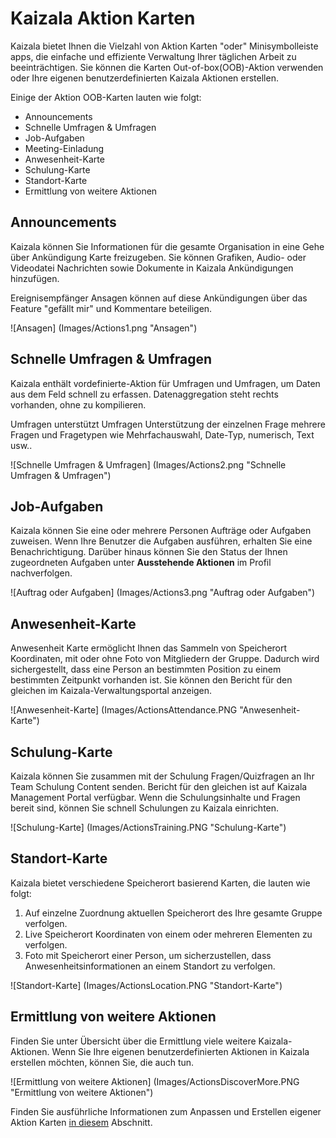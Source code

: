 # <a name="kaizala-action-cards"></a>Kaizala Aktion Karten

Kaizala bietet Ihnen die Vielzahl von Aktion Karten "oder" Minisymbolleiste apps, die einfache und effiziente Verwaltung Ihrer täglichen Arbeit zu beeinträchtigen. Sie können die Karten Out-of-box(OOB)-Aktion verwenden oder Ihre eigenen benutzerdefinierten Kaizala Aktionen erstellen.

Einige der Aktion OOB-Karten lauten wie folgt:
- Announcements
- Schnelle Umfragen & Umfragen
- Job-Aufgaben
- Meeting-Einladung
- Anwesenheit-Karte
- Schulung-Karte
- Standort-Karte
- Ermittlung von weitere Aktionen 

## <a name="announcements"></a>Announcements

Kaizala können Sie Informationen für die gesamte Organisation in eine Gehe über Ankündigung Karte freizugeben. Sie können Grafiken, Audio- oder Videodatei Nachrichten sowie Dokumente in Kaizala Ankündigungen hinzufügen.

Ereignisempfänger Ansagen können auf diese Ankündigungen über das Feature "gefällt mir" und Kommentare beteiligen.

![Ansagen] (Images/Actions1.png "Ansagen")

## <a name="quick-polls--surveys"></a>Schnelle Umfragen & Umfragen

Kaizala enthält vordefinierte-Aktion für Umfragen und Umfragen, um Daten aus dem Feld schnell zu erfassen. Datenaggregation steht rechts vorhanden, ohne zu kompilieren.<p>Umfragen unterstützt Umfragen Unterstützung der einzelnen Frage mehrere Fragen und Fragetypen wie Mehrfachauswahl, Date-Typ, numerisch, Text usw..

![Schnelle Umfragen & Umfragen] (Images/Actions2.png "Schnelle Umfragen & Umfragen")

## <a name="jobtasks"></a>Job-Aufgaben 
Kaizala können Sie eine oder mehrere Personen Aufträge oder Aufgaben zuweisen. Wenn Ihre Benutzer die Aufgaben ausführen, erhalten Sie eine Benachrichtigung. Darüber hinaus können Sie den Status der Ihnen zugeordneten Aufgaben unter **Ausstehende Aktionen** im Profil nachverfolgen.

![Auftrag oder Aufgaben] (Images/Actions3.png "Auftrag oder Aufgaben")

 ## <a name="attendance-card"></a>Anwesenheit-Karte

Anwesenheit Karte ermöglicht Ihnen das Sammeln von Speicherort Koordinaten, mit oder ohne Foto von Mitgliedern der Gruppe. Dadurch wird sichergestellt, dass eine Person an bestimmten Position zu einem bestimmten Zeitpunkt vorhanden ist. Sie können den Bericht für den gleichen im Kaizala-Verwaltungsportal anzeigen.

![Anwesenheit-Karte] (Images/ActionsAttendance.PNG "Anwesenheit-Karte")
  
## <a name="training-card"></a>Schulung-Karte
Kaizala können Sie zusammen mit der Schulung Fragen/Quizfragen an Ihr Team Schulung Content senden. Bericht für den gleichen ist auf Kaizala Management Portal verfügbar. Wenn die Schulungsinhalte und Fragen bereit sind, können Sie schnell Schulungen zu Kaizala einrichten.

![Schulung-Karte] (Images/ActionsTraining.PNG "Schulung-Karte")

## <a name="location-card"></a>Standort-Karte

Kaizala bietet verschiedene Speicherort basierend Karten, die lauten wie folgt:

1. Auf einzelne Zuordnung aktuellen Speicherort des Ihre gesamte Gruppe verfolgen.
2. Live Speicherort Koordinaten von einem oder mehreren Elementen zu verfolgen.
3. Foto mit Speicherort einer Person, um sicherzustellen, dass Anwesenheitsinformationen an einem Standort zu verfolgen.

![Standort-Karte] (Images/ActionsLocation.PNG "Standort-Karte")

## <a name="discover-more-actions"></a>Ermittlung von weitere Aktionen

Finden Sie unter Übersicht über die Ermittlung viele weitere Kaizala-Aktionen. Wenn Sie Ihre eigenen benutzerdefinierten Aktionen in Kaizala erstellen möchten, können Sie, die auch tun. 

![Ermittlung von weitere Aktionen] (Images/ActionsDiscoverMore.PNG "Ermittlung von weitere Aktionen")

Finden Sie ausführliche Informationen zum Anpassen und Erstellen eigener Aktion Karten [in diesem](../developer-platform.md) Abschnitt.
